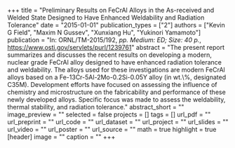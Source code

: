 +++
title = "Preliminary Results on FeCrAl Alloys in the As-received and Welded State Designed to Have Enhanced Weldability and Radiation Tolerance"
date = "2015-01-01"
publication_types = ["2"]
authors = ["Kevin G Field", "Maxim N Gussev", "Xunxiang Hu", "Yukinori Yamamoto"]
publication = "In: ORNL/TM-2015/192, _pp. Medium: ED; Size: 40 p._, https://www.osti.gov/servlets/purl/1239761"
abstract = "The present report summarizes and discusses the recent results on developing a modern, nuclear grade FeCrAl alloy designed to have enhanced radiation tolerance and weldability. The alloys used for these investigations are modern FeCrAl alloys based on a Fe-13Cr-5Al-2Mo-0.2Si-0.05Y alloy (in wt.\\%, designated C35M). Development efforts have focused on assessing the influence of chemistry and microstructure on the fabricability and performance of these newly developed alloys. Specific focus was made to assess the weldability, thermal stability, and radiation tolerance."
abstract_short = ""
image_preview = ""
selected = false
projects = []
tags = []
url_pdf = ""
url_preprint = ""
url_code = ""
url_dataset = ""
url_project = ""
url_slides = ""
url_video = ""
url_poster = ""
url_source = ""
math = true
highlight = true
[header]
image = ""
caption = ""
+++
